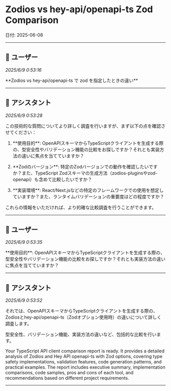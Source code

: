 # Zodios vs hey-api/openapi-ts Zod Comparison

日付: 2025-06-08

---

## 👤 ユーザー
*2025/6/9 0:53:16*

\*\*Zodios vs hey-api/openapi-ts で zod を指定したときの違い\*\*

---

## 🤖 アシスタント
*2025/6/9 0:53:28*

この技術的な質問についてより詳しく調査を行いますが、まず以下の点を確認させてください：

1. \*\*使用目的\*\*: OpenAPIスキーマからTypeScriptクライアントを生成する際の、型安全性やバリデーション機能の比較をお探しですか？それとも実装方法の違いに焦点を当てていますか？

2. \*\*Zodのバージョン\*\*: 特定のZodバージョンでの動作を確認したいですか？また、TypeScript Zodスキーマの生成方法（zodios-pluginsやzod-openapi）も含めて比較したいですか？

3. \*\*実装環境\*\*: React/Next.jsなどの特定のフレームワークでの使用を想定していますか？また、ランタイムバリデーションの重要度はどの程度ですか？

これらの情報をいただければ、より的確な比較調査を行うことができます。

---

## 👤 ユーザー
*2025/6/9 0:53:35*

\*\*使用目的\*\*: OpenAPIスキーマからTypeScriptクライアントを生成する際の、型安全性やバリデーション機能の比較をお探しですか？それとも実装方法の違いに焦点を当てていますか？

---

## 🤖 アシスタント
*2025/6/9 0:53:52*

それでは、OpenAPIスキーマからTypeScriptクライアントを生成する際の、Zodiosとhey-api/openapi-ts（Zodオプション使用時）の違いについて詳しく調査します。

型安全性、バリデーション機能、実装方法の違いなど、包括的な比較を行います。

Your TypeScript API client comparison report is ready. It provides a detailed analysis of Zodios and Hey API openapi-ts with Zod options, covering type safety implementations, validation features, code generation patterns, and practical examples. The report includes executive summary, implementation comparisons, code samples, pros and cons of each tool, and recommendations based on different project requirements.

---
